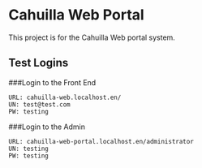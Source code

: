 # Cahuilla Web Portal

This project is for the Cahuilla Web portal system.

## Test Logins

###Login to the Front End
```
URL: cahuilla-web.localhost.en/
UN: test@test.com
PW: testing
```

###Login to the Admin
```
URL: cahuilla-web-portal.localhost.en/administrator
UN: testing
PW: testing
```

